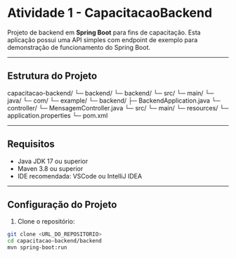 # Atividade 1 - CapacitacaoBackend

Projeto de backend em **Spring Boot** para fins de capacitação. Esta aplicação possui uma API simples com endpoint de exemplo para demonstração de funcionamento do Spring Boot.

---

## Estrutura do Projeto
capacitacao-backend/
└─ backend/
└─ backend/
└─ src/
└─ main/
└─ java/
└─ com/
└─ example/
└─ backend/
├─ BackendApplication.java
└─ controller/
└─ MensagemController.java
└─ src/
└─ main/
└─ resources/
└─ application.properties
└─ pom.xml

---

## Requisitos

- Java JDK 17 ou superior  
- Maven 3.8 ou superior  
- IDE recomendada: VSCode ou IntelliJ IDEA  

---

## Configuração do Projeto

1. Clone o repositório:

```bash
git clone <URL_DO_REPOSITORIO>
cd capacitacao-backend/backend
mvn spring-boot:run

